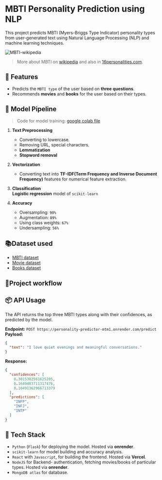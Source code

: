 #  MBTI Personality Prediction using NLP

This project predicts MBTI (Myers-Briggs Type Indicator) personality types from user-generated text using Natural Language Processing (NLP) and machine learning techniques.

![MBTI-wikipedia](https://upload.wikimedia.org/wikipedia/commons/1/1f/MyersBriggsTypes.png)

> More about MBTI on [wikipedia](https://en.wikipedia.org/wiki/Myers%E2%80%93Briggs_Type_Indicator) and also in [16personalities.com](https://www.16personalities.com/personality-types).


## 📌 Features

-  Predicts the `MBTI type` of the user based on **three questions**.
-  Recommends **movies** and **books** for the user based on their types.

## 🧪 Model Pipeline
> Code for model training: [google colab file](https://colab.research.google.com/drive/1-uvWVl3rmEa1NLdZCzgydeKKEeKHrgKG?usp=sharing)

1.  **Text Preprocessing**  
    - Converting to lowercase.
    - Removing URL, special characters.
    - **Lemmatization**
    - **Stopword removal**
    
2.  **Vectorization**  
    - Converting text into **TF-IDF(Term Frequency and Inverse Document Frequency)** features for numerical feature extraction.
    
3.  **Classification**  
    **Logistic regression** model of `scikit-learn`
    
4.  **Accuracy**  
    - Oversampling: `90%`
    - Augmentation: `89%`
    - Using class weights: `67%`
    - Undersampling: `56%`
 
 
##  📚Dataset used

- [MBTI dataset](https://www.kaggle.com/datasets/datasnaek/mbti-type)
- [Movie dataset](https://www.kaggle.com/datasets/jrobischon/wikipedia-movie-plots)
- [Books dataset](https://www.kaggle.com/datasets/ishikajohari/best-books-10k-multi-genre-data)
 
    
## 🚀Project workflow



## 📦 API Usage
The API returns the top three MBTI types along with their confidences, as predicted by the model.

**Endpoint:** `POST https://personality-predictor-mtm1.onrender.com/predict`  
**Payload:**

```json
{
  "text": "I love quiet evenings and meaningful conversations."
}
```

**Response:**

```json
{
  "confidences": [
    0.3015382561625205,
    0.1649483711317476,
    0.10491362966713379
  ],
  "predictions": [
    "INFP",
    "INFJ",
    "INTP"
  ]
}
```
    

## 🔧 Tech Stack

- `Python` (`Flask`) for deploying the model. Hosted via **onrender**.
- `scikit-learn` for model building and accuracy analysis.
- `React` with `Javascript`, for building the frontend. Hosted via **Vercel**.
- `NodeJS` for Backend- authentication, fetching movies/books of particular types. Hosted via **onrender**.
- `MongoDB atlas` for database.